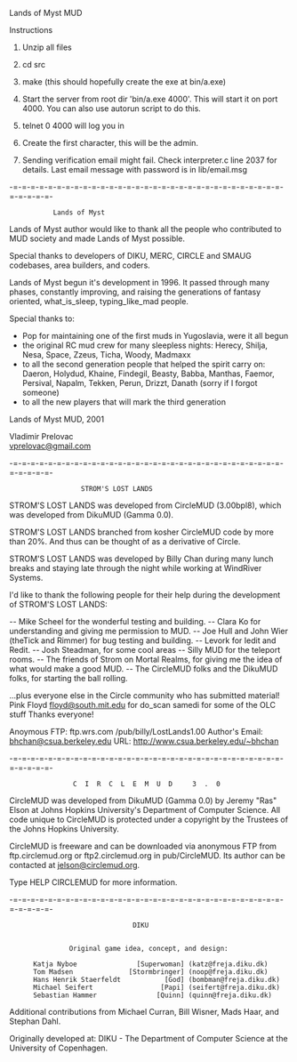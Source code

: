 Lands of Myst MUD

Instructions
1. Unzip all files

2. cd src

3. make (this should hopefully create the exe at bin/a.exe)

4. Start the server from root dir 'bin/a.exe 4000'. This will start it on port 4000. You can also use autorun script to do this.

5. telnet 0 4000 will log you in

6. Create the first character, this will be the admin.

7. Sending verification email might fail. Check interpreter.c line 2037 for details. Last email message with password is in lib/email.msg




-=-=-=-=-=-=-=-=-=-=-=-=-=-=-=-=-=-=-=-=-=-=-=-=-=-=-=-=-=-=-=-=-=-=-=-=-





			   Lands of Myst

Lands of Myst author would like to thank all the people who contributed
to MUD society and made Lands of Myst possible. 

Special thanks to developers of DIKU, MERC, CIRCLE and SMAUG codebases,
area builders, and coders.  

Lands of Myst begun it's development in 1996. It passed through many phases,
constantly improving, and raising the generations of fantasy oriented, 
what_is_sleep, typing_like_mad people.

Special thanks to:

- Pop for maintaining one of the first muds in Yugoslavia, were it all begun
- the original RC mud crew for many sleepless nights: Herecy, Shilja, Nesa, 
  Space, Zzeus, Ticha, Woody, Madmaxx
- to all the second generation people that helped the spirit carry on: Daeron,
  Holydud, Khaine, Findegil, Beasty, Babba, Manthas, Faemor, Persival, Napalm,
  Tekken, Perun, Drizzt, Danath (sorry if I forgot someone)
- to all the new players that will mark the third generation


Lands of Myst MUD, 2001

Vladimir Prelovac                         
vprelovac@gmail.com

-=-=-=-=-=-=-=-=-=-=-=-=-=-=-=-=-=-=-=-=-=-=-=-=-=-=-=-=-=-=-=-=-=-=-=-=-

 	                  STROM'S LOST LANDS

STROM'S LOST LANDS was developed from CircleMUD (3.00bpl8), which was 
developed from DikuMUD (Gamma 0.0).

STROM'S LOST LANDS branched from kosher CircleMUD code by more than 20%.
And thus can be thought of as a derivative of Circle.

STROM'S LOST LANDS was developed by Billy Chan during many lunch breaks
and staying late through the night while working at WindRiver Systems.

I'd like to thank the following people for their help during the development
of STROM'S LOST LANDS:
  
  -- Mike Scheel for the wonderful testing and building.
  -- Clara Ko for understanding and giving me permission to MUD.
  -- Joe Hull and John Wier (theTick and Rimmer) for bug testing and building.
  -- Levork for Iedit and Redit.
  -- Josh Steadman, for some cool areas
  -- Silly MUD for the teleport rooms.
  -- The friends of Strom on Mortal Realms, for giving me the idea of what
     would make a good MUD.
  -- The CircleMUD folks and the DikuMUD folks, for starting the ball rolling.

...plus everyone else in the Circle community who has submitted material!
	Pink Floyd <floyd@south.mit.edu> for do_scan
	samedi for some of the OLC stuff
Thanks everyone!

  Anoymous FTP:  ftp.wrs.com   /pub/billy/LostLands1.00
Author's Email:  bhchan@csua.berkeley.edu
           URL:  http://www.csua.berkeley.edu/~bhchan

-=-=-=-=-=-=-=-=-=-=-=-=-=-=-=-=-=-=-=-=-=-=-=-=-=-=-=-=-=-=-=-=-=-=-=-=-

                    C  I  R  C  L  E  M  U  D     3  .  0


CircleMUD was developed from DikuMUD (Gamma 0.0) by Jeremy "Ras" Elson at
Johns Hopkins University's Department of Computer Science.  All code unique
to CircleMUD is protected under a copyright by the Trustees of the Johns
Hopkins University.

CircleMUD is freeware and can be downloaded via anonymous FTP from
ftp.circlemud.org or ftp2.circlemud.org in pub/CircleMUD.  Its author can
be contacted at jelson@circlemud.org.

Type HELP CIRCLEMUD for more information.

-=-=-=-=-=-=-=-=-=-=-=-=-=-=-=-=-=-=-=-=-=-=-=-=-=-=-=-=-=-=-=-=-=-=-=-=-

                                   DIKU


                   Original game idea, concept, and design:

          Katja Nyboe               [Superwoman] (katz@freja.diku.dk)
          Tom Madsen              [Stormbringer] (noop@freja.diku.dk)
          Hans Henrik Staerfeldt           [God] (bombman@freja.diku.dk)
          Michael Seifert                 [Papi] (seifert@freja.diku.dk)
          Sebastian Hammer               [Quinn] (quinn@freja.diku.dk)


Additional contributions from Michael Curran, Bill Wisner, Mads Haar, and
Stephan Dahl.

Originally developed at:
  DIKU - The Department of Computer Science at the University of Copenhagen.
